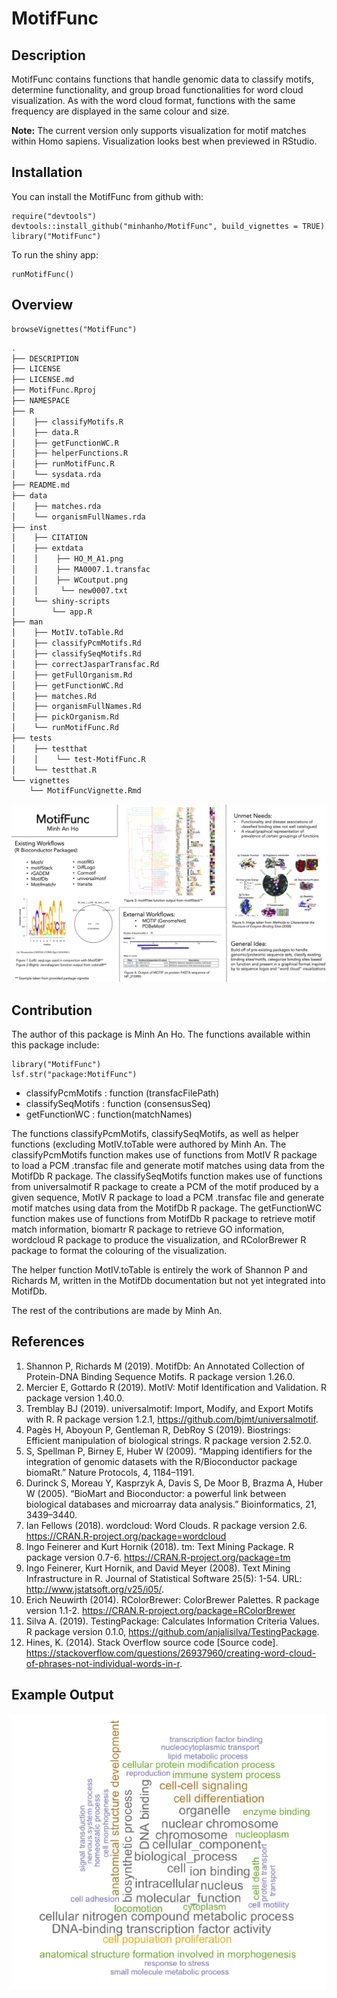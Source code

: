 
# MotifFunc

<!-- badges: start -->
<!-- badges: end -->

## Description

MotifFunc contains functions that handle genomic data to classify motifs, determine functionality, and group broad functionalities for word cloud visualization. As with the word cloud format, functions with the same frequency are displayed in the same colour and size.

__Note:__ The current version only supports visualization for motif matches within Homo sapiens. Visualization looks best when previewed in RStudio.

## Installation

You can install the MotifFunc from github with:

``` 
require("devtools")
devtools::install_github("minhanho/MotifFunc", build_vignettes = TRUE)
library("MotifFunc")
```

To run the shiny app:

``` 
runMotifFunc()
``` 

## Overview

``` 
browseVignettes("MotifFunc")
```

```bash
.
├── DESCRIPTION
├── LICENSE
├── LICENSE.md
├── MotifFunc.Rproj
├── NAMESPACE
├── R
│    ├── classifyMotifs.R
│    ├── data.R
│    ├── getFunctionWC.R
│    ├── helperFunctions.R
│    ├── runMotifFunc.R
│    └── sysdata.rda
├── README.md
├── data
│    ├── matches.rda
│    └── organismFullNames.rda
├── inst
│    ├── CITATION
│    ├── extdata
│    │    ├── HO_M_A1.png
│    │    ├── MA0007.1.transfac
│    │    ├── WCoutput.png
│    │     └── new0007.txt
│    └── shiny-scripts
│        └── app.R
├── man
│    ├── MotIV.toTable.Rd
│    ├── classifyPcmMotifs.Rd
│    ├── classifySeqMotifs.Rd
│    ├── correctJasparTransfac.Rd
│    ├── getFullOrganism.Rd
│    ├── getFunctionWC.Rd
│    ├── matches.Rd
│    ├── organismFullNames.Rd
│    ├── pickOrganism.Rd
│    └── runMotifFunc.Rd
├── tests
│    ├── testthat
│    │    └── test-MotifFunc.R
│    └── testthat.R
└── vignettes
    └── MotifFuncVignette.Rmd
```

![Slide](/inst/extdata/HO_M_A1.png)

## Contribution

The author of this package is Minh An Ho. The functions available within this package include:

```
library("MotifFunc")
lsf.str("package:MotifFunc")
```
* classifyPcmMotifs : function (transfacFilePath)  
* classifySeqMotifs : function (consensusSeq)
* getFunctionWC : function(matchNames)

The functions classifyPcmMotifs, classifySeqMotifs, as well as helper functions (excluding MotIV.toTable were authored by Minh An. The classifyPcmMotifs function makes use of functions from MotIV R package to load a PCM .transfac file and generate motif matches using data from the MotifDb R package. The classifySeqMotifs function makes use of functions from universalmotif R package to create a PCM of the motif produced by a given sequence, MotIV R package to load a PCM .transfac file and generate motif matches using data from the MotifDb R package. The getFunctionWC function makes use of functions from MotifDb R package to retrieve motif match information, biomartr R package to retrieve GO information, wordcloud R package to produce the visualization, and RColorBrewer R package to format the colouring of the visualization.

The helper function MotIV.toTable is entirely the work of Shannon P and Richards M, written in the MotifDb documentation but not yet integrated into MotifDb.

The rest of the contributions are made by Minh An.


## References
1. Shannon P, Richards M (2019). MotifDb: An Annotated Collection of Protein-DNA Binding Sequence Motifs. R package version 1.26.0.
2. Mercier E, Gottardo R (2019). MotIV: Motif Identification and Validation. R package version 1.40.0.
3. Tremblay BJ (2019). universalmotif: Import, Modify, and Export Motifs with R. R package version 1.2.1, https://github.com/bjmt/universalmotif.
4. Pagès H, Aboyoun P, Gentleman R, DebRoy S (2019). Biostrings: Efficient manipulation of biological strings. R package version 2.52.0.
5. S, Spellman P, Birney E, Huber W (2009). “Mapping identifiers for the integration of genomic datasets with the R/Bioconductor package biomaRt.” Nature Protocols, 4, 1184–1191.
6. Durinck S, Moreau Y, Kasprzyk A, Davis S, De Moor B, Brazma A, Huber W (2005). “BioMart and Bioconductor: a powerful link between biological databases and microarray data analysis.” Bioinformatics, 21, 3439–3440.
7. Ian Fellows (2018). wordcloud: Word Clouds. R package version 2.6. https://CRAN.R-project.org/package=wordcloud
8. Ingo Feinerer and Kurt Hornik (2018). tm: Text Mining Package. R package version 0.7-6. https://CRAN.R-project.org/package=tm
9. Ingo Feinerer, Kurt Hornik, and David Meyer (2008). Text Mining Infrastructure in R. Journal of Statistical Software 25(5): 1-54. URL: http://www.jstatsoft.org/v25/i05/.
10. Erich Neuwirth (2014). RColorBrewer: ColorBrewer Palettes. R package version 1.1-2. https://CRAN.R-project.org/package=RColorBrewer
11. Silva A. (2019). TestingPackage: Calculates Information Criteria Values. R package version 0.1.0, https://github.com/anjalisilva/TestingPackage.
12. Hines, K. (2014). Stack Overflow source code [Source code]. https://stackoverflow.com/questions/26937960/creating-word-cloud-of-phrases-not-individual-words-in-r.

## Example Output

![WC](/inst/extdata/WCoutput.png)
